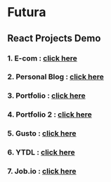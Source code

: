# Futura



## React Projects Demo
### 1. E-com : <a href="https://e-com-meek-tartufo-90018b.netlify.app/">click here</a>
### 2. Personal Blog : <a href="https://personal-blog-keen-cat-116254.netlify.app/">click here</a>
### 3. Portfolio : <a href="https://portfolio-aesthetic-kitten-092748.netlify.app/">click here</a>
### 4. Portfolio 2 : <a href="https://superb-kheer-027ef6.netlify.app/">click here</a>
### 5. Gusto : <a href="https://gusto-creative-fox-952b9f.netlify.app/">click here</a>
### 6. YTDL : <a href="https://ytdl-cozy-alpaca-d4f855.netlify.app/">click here</a>
### 7. Job.io : <a href="https://job-io-95f7f0.netlify.app/">click here</a>




